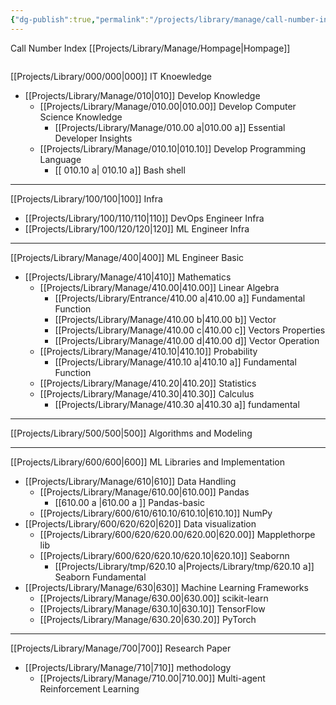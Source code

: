 ```yaml
---
{"dg-publish":true,"permalink":"/projects/library/manage/call-number-index/","tags":["Library"],"noteIcon":"0","created":"2023-12-28T18:54:11.332+09:00","updated":"2024-01-25T20:24:40.136+09:00"}
---
```


Call Number Index
[[Projects/Library/Manage/Hompage\|Hompage]]


```json

```

[[Projects/Library/000/000\|000]] IT Knoewledge
- [[Projects/Library/Manage/010\|010]] Develop Knowledge
	- [[Projects/Library/Manage/010.00\|010.00]] Develop Computer Science Knowledge
		- [[Projects/Library/Manage/010.00 a\|010.00 a]] Essential Developer Insights
	- [[Projects/Library/Manage/010.10\|010.10]] Develop Programming Language
		- [[ 010.10 a\| 010.10 a]] Bash shell
	
---

[[Projects/Library/100/100\|100]] Infra
- [[Projects/Library/100/110/110\|110]] DevOps Engineer Infra
- [[Projects/Library/100/120/120\|120]] ML Engineer Infra

---


[[Projects/Library/Manage/400\|400]] ML Engineer Basic
- [[Projects/Library/Manage/410\|410]] Mathematics
	- [[Projects/Library/Manage/410.00\|410.00]] Linear Algebra
		- [[Projects/Library/Entrance/410.00 a\|410.00 a]] Fundamental Function
		- [[Projects/Library/Manage/410.00 b\|410.00 b]] Vector
		- [[Projects/Library/Manage/410.00 c\|410.00 c]] Vectors Properties
		- [[Projects/Library/Manage/410.00 d\|410.00 d]] Vector Operation
	- [[Projects/Library/Manage/410.10\|410.10]] Probability
		- [[Projects/Library/Manage/410.10 a\|410.10 a]] Fundamental Function
	- [[Projects/Library/Manage/410.20\|410.20]] Statistics
	- [[Projects/Library/Manage/410.30\|410.30]] Calculus
		- [[Projects/Library/Manage/410.30 a\|410.30 a]] fundamental 

---

[[Projects/Library/500/500\|500]] Algorithms and Modeling

---


[[Projects/Library/600/600\|600]] ML Libraries and Implementation
- [[Projects/Library/Manage/610\|610]] Data Handling
    - [[Projects/Library/Manage/610.00\|610.00]] Pandas
	    - [[610.00 a \|610.00 a ]] Pandas-basic 
    - [[Projects/Library/600/610/610.10/610.10\|610.10]] NumPy
- [[Projects/Library/600/620/620\|620]] Data visualization
	- [[Projects/Library/600/620/620.00/620.00\|620.00]] Mapplethorpe lib
	- [[Projects/Library/600/620/620.10/620.10\|620.10]] Seabornn 
		- [[Projects/Library/tmp/620.10 a\|Projects/Library/tmp/620.10 a]] Seaborn Fundamental  
- [[Projects/Library/Manage/630\|630]] Machine Learning Frameworks
    - [[Projects/Library/Manage/630.00\|630.00]] scikit-learn
    - [[Projects/Library/Manage/630.10\|630.10]] TensorFlow
    - [[Projects/Library/Manage/630.20\|630.20]] PyTorch

---

[[Projects/Library/Manage/700\|700]] Research Paper
- [[Projects/Library/Manage/710\|710]] methodology
	- [[Projects/Library/Manage/710.00\|710.00]] Multi-agent Reinforcement Learning
